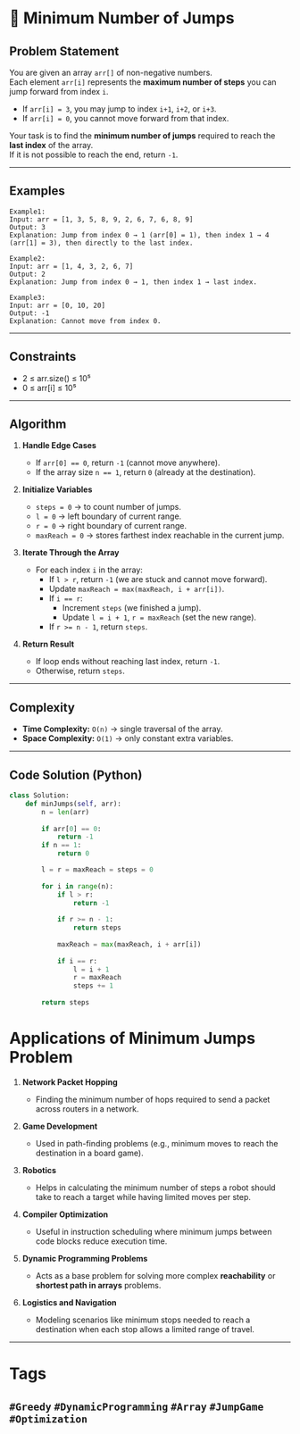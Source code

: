 # 🦘 Minimum Number of Jumps

## Problem Statement
You are given an array `arr[]` of non-negative numbers.  
Each element `arr[i]` represents the **maximum number of steps** you can jump forward from index `i`.  

- If `arr[i] = 3`, you may jump to index `i+1`, `i+2`, or `i+3`.  
- If `arr[i] = 0`, you cannot move forward from that index.  

Your task is to find the **minimum number of jumps** required to reach the **last index** of the array.  
If it is not possible to reach the end, return `-1`.

---

## Examples
```text
Example1:
Input: arr = [1, 3, 5, 8, 9, 2, 6, 7, 6, 8, 9]  
Output: 3  
Explanation: Jump from index 0 → 1 (arr[0] = 1), then index 1 → 4 (arr[1] = 3), then directly to the last index.  

Example2:
Input: arr = [1, 4, 3, 2, 6, 7]  
Output: 2  
Explanation: Jump from index 0 → 1, then index 1 → last index.  

Example3:
Input: arr = [0, 10, 20]  
Output: -1  
Explanation: Cannot move from index 0.  
```
---

## Constraints
- 2 ≤ arr.size() ≤ 10⁵  
- 0 ≤ arr[i] ≤ 10⁵  

---
## Algorithm

1. **Handle Edge Cases**
   - If `arr[0] == 0`, return `-1` (cannot move anywhere).
   - If the array size `n == 1`, return `0` (already at the destination).

2. **Initialize Variables**
   - `steps = 0` → to count number of jumps.
   - `l = 0` → left boundary of current range.
   - `r = 0` → right boundary of current range.
   - `maxReach = 0` → stores farthest index reachable in the current jump.

3. **Iterate Through the Array**
   - For each index `i` in the array:
     - If `l > r`, return `-1` (we are stuck and cannot move forward).
     - Update `maxReach = max(maxReach, i + arr[i])`.
     - If `i == r`:
       - Increment `steps` (we finished a jump).
       - Update `l = i + 1`, `r = maxReach` (set the new range).
     - If `r >= n - 1`, return `steps`.

4. **Return Result**
   - If loop ends without reaching last index, return `-1`.
   - Otherwise, return `steps`.

---

## Complexity
- **Time Complexity:** `O(n)` → single traversal of the array.  
- **Space Complexity:** `O(1)` → only constant extra variables.

---
## Code Solution (Python)
```python
class Solution:
    def minJumps(self, arr):
        n = len(arr)
        
        if arr[0] == 0:
            return -1
        if n == 1:
            return 0

        l = r = maxReach = steps = 0
        
        for i in range(n):
            if l > r:  
                return -1 
            
            if r >= n - 1:
                return steps  
            
            maxReach = max(maxReach, i + arr[i])
            
            if i == r:  
                l = i + 1
                r = maxReach
                steps += 1
        
        return steps
```
# Applications of Minimum Jumps Problem

1. **Network Packet Hopping**
   - Finding the minimum number of hops required to send a packet across routers in a network.

2. **Game Development**
   - Used in path-finding problems (e.g., minimum moves to reach the destination in a board game).

3. **Robotics**
   - Helps in calculating the minimum number of steps a robot should take to reach a target while having limited moves per step.

4. **Compiler Optimization**
   - Useful in instruction scheduling where minimum jumps between code blocks reduce execution time.

5. **Dynamic Programming Problems**
   - Acts as a base problem for solving more complex **reachability** or **shortest path in arrays** problems.

6. **Logistics and Navigation**
   - Modeling scenarios like minimum stops needed to reach a destination when each stop allows a limited range of travel.
---
# Tags  
`#Greedy` `#DynamicProgramming` `#Array` `#JumpGame` `#Optimization`
---
